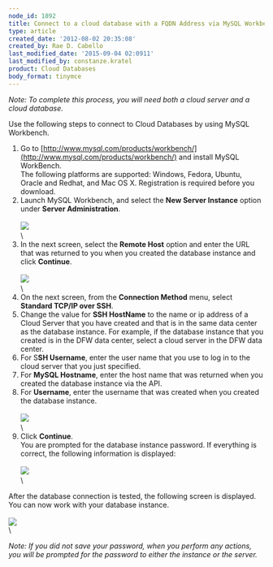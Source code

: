```yaml
---
node_id: 1892
title: Connect to a cloud database with a FQDN Address via MySQL Workbench
type: article
created_date: '2012-08-02 20:35:08'
created_by: Rae D. Cabello
last_modified_date: '2015-09-04 02:0911'
last_modified_by: constanze.kratel
product: Cloud Databases
body_format: tinymce
---
```


*Note: To complete this process, you will need both a cloud server and a
cloud database.*

Use the following steps to connect to Cloud Databases by using MySQL
Workbench.

1.  Go
    to [http://www.mysql.com/products/workbench/](http://www.mysql.com/products/workbench/)
    and install MySQL WorkBench.\
    The following platforms are supported: Windows, Fedora, Ubuntu,
    Oracle and Redhat, and Mac OS X. Registration is required before you
    download.
2.  Launch MySQL Workbench, and select the **New Server Instance**
    option under **Server Administration**.\
    \
    ![](/knowledge_center/sites/default/files/field/image/1.png)\
    \
3.  In the next screen, select the **Remote Host** option and enter the
    URL that was returned to you when you created the database instance
    and click **Continue**.\
    \
    ![](/knowledge_center/sites/default/files/field/image/2.png)\
    \
4.  On the next screen, from the **Connection Method** menu, select
    **Standard TCP/IP over SSH**.
5.  Change the value for **SSH HostName** to the name or ip address of a
    Cloud Server that you have created and that is in the same data
    center as the database instance. For example, if the database
    instance that you created is in the DFW data center, select a cloud
    server in the DFW data center.
6.  For S**SH Username**, enter the user name that you use to log in to
    the cloud server that you just specified.
7.  For **MySQL Hostname**, enter the host name that was returned when
    you created the database instance via the API.
8.  For **Username**, enter the username that was created when you
    created  the database instance.\
    \
    ![](/knowledge_center/sites/default/files/field/image/3.png)\
    \
9.  Click **Continue**. \
    You are prompted for the database instance password. If everything
    is correct, the following information is displayed:\
    \
    ![](/knowledge_center/sites/default/files/field/image/4.png)\
    \

After the database connection is tested, the following screen is
displayed. You can now work with your database instance.\
\
![](/knowledge_center/sites/default/files/field/image/5.png)\
\

*Note: If you did not save your password, when you perform any actions,
you will be prompted for the password to either the instance or the
server.*

